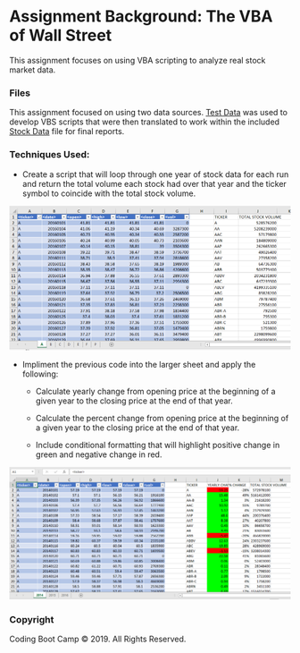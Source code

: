# Assignment Background: The VBA of Wall Street

This assignment focuses on using VBA scripting to analyze real stock market data. 
### Files
This assignment focused on using two data sources. [Test Data](Resources/alphabtical_testing.xlsx) was used to develop VBS scripts that were then translated to work within the included [Stock Data](Resources/Multiple_year_stock_data.xlsx) file for final reports.

### Techniques Used:
* Create a script that will loop through one year of stock data for each run and return the total volume each stock had over that year and the ticker symbol to coincide with the total stock volume.

![first_solution](Images/easy1.png)



* Impliment the previous code into the larger sheet and apply the following:

  * Calculate yearly change from opening price at the beginning of a given year to the closing price at the end of that year.

  * Calculate the percent change from opening price at the beginning of a given year to the closing price at the end of that year.
  
  * Include conditional formatting that will highlight positive change in green and negative change in red.

![second_solution](Images/multyear14.png)

### Copyright

Coding Boot Camp © 2019. All Rights Reserved.
